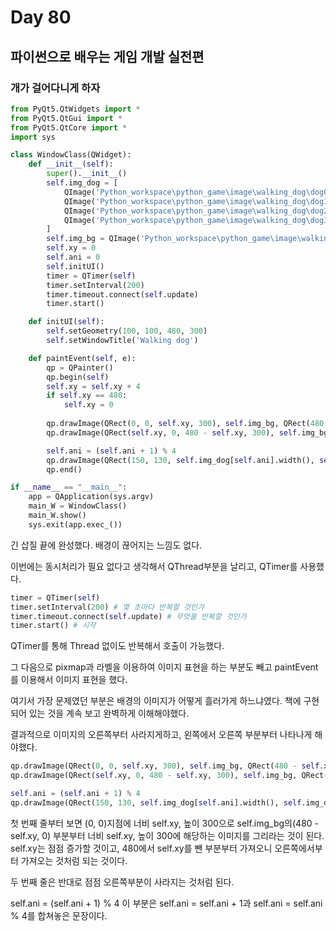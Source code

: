 # Day 80
## 파이썬으로 배우는 게임 개발 실전편
### 개가 걸어다니게 하자
```python
from PyQt5.QtWidgets import *
from PyQt5.QtGui import *
from PyQt5.QtCore import *
import sys

class WindowClass(QWidget):
    def __init__(self):
        super().__init__()
        self.img_dog = [
            QImage('Python_workspace\python_game\image\walking_dog\dog0.png'),
            QImage('Python_workspace\python_game\image\walking_dog\dog1.png'),
            QImage('Python_workspace\python_game\image\walking_dog\dog2.png'),
            QImage('Python_workspace\python_game\image\walking_dog\dog3.png')
        ]
        self.img_bg = QImage('Python_workspace\python_game\image\walking_dog\park.png').scaled(480, 300)
        self.xy = 0
        self.ani = 0
        self.initUI()
        timer = QTimer(self)
        timer.setInterval(200)
        timer.timeout.connect(self.update)
        timer.start()

    def initUI(self):
        self.setGeometry(100, 100, 480, 300)
        self.setWindowTitle('Walking dog')

    def paintEvent(self, e):
        qp = QPainter()
        qp.begin(self)
        self.xy = self.xy + 4
        if self.xy == 480:
            self.xy = 0
        
        qp.drawImage(QRect(0, 0, self.xy, 300), self.img_bg, QRect(480 - self.xy, 0, self.xy, 300))
        qp.drawImage(QRect(self.xy, 0, 480 - self.xy, 300), self.img_bg, QRect(0, 0, 480 - self.xy, 300))

        self.ani = (self.ani + 1) % 4
        qp.drawImage(QRect(150, 130, self.img_dog[self.ani].width(), self.img_dog[self.ani].height()), self.img_dog[self.ani])
        qp.end()

if __name__ == "__main__":
    app = QApplication(sys.argv)
    main_W = WindowClass()
    main_W.show()
    sys.exit(app.exec_())
```
긴 삽질 끝에 완성했다. 배경이 끊어지는 느낌도 없다.

이번에는 동시처리가 필요 없다고 생각해서 QThread부분을 날리고, QTimer를 사용했다.
```python
timer = QTimer(self)
timer.setInterval(200) # 몇 초마다 반복할 것인가
timer.timeout.connect(self.update) # 무엇을 반복할 것인가
timer.start() # 시작
```
QTimer를 통해 Thread 없이도 반복해서 호출이 가능했다.


그 다음으로 pixmap과 라벨을 이용하여 이미지 표현을 하는 부분도 빼고 paintEvent를 이용해서 이미지 표현을 했다.

여기서 가장 문제였던 부분은 배경의 이미지가 어떻게 흘러가게 하느냐였다. 책에 구현되어 있는 것을 계속 보고 완벽하게 이해해야했다.

결과적으로 이미지의 오른쪽부터 사라지게하고, 왼쪽에서 오른쪽 부분부터 나타나게 해야했다.
```python
qp.drawImage(QRect(0, 0, self.xy, 300), self.img_bg, QRect(480 - self.xy, 0, self.xy, 300))
qp.drawImage(QRect(self.xy, 0, 480 - self.xy, 300), self.img_bg, QRect(0, 0, 480 - self.xy, 300))

self.ani = (self.ani + 1) % 4
qp.drawImage(QRect(150, 130, self.img_dog[self.ani].width(), self.img_dog[self.ani].height()), self.img_dog[self.ani])
```
첫 번째 줄부터 보면 (0, 0)지점에 너비 self.xy, 높이 300으로 self.img_bg의(480 - self.xy, 0) 부분부터 너비 self.xy, 높이 300에 해당하는 이미지를 그리라는 것이 된다. self.xy는 점점 증가할 것이고, 480에서 self.xy를 뺀 부분부터 가져오니 오른쪽에서부터 가져오는 것처럼 되는 것이다. 

두 번째 줄은 반대로 점점 오른쪽부분이 사라지는 것처럼 된다.

self.ani = (self.ani + 1) % 4 이 부분은 self.ani = self.ani + 1과 self.ani = self.ani % 4를 합쳐놓은 문장이다.